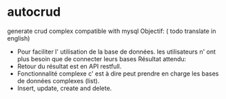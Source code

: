 # autocrud
generate crud complex compatible with mysql 
Objectif: ( todo translate in english)
  - Pour faciliter l' utilisation de la base de données. les utilisateurs n' ont plus besoin que de connecter leurs bases
Résultat attendu:
  - Retour du résultat est en API restfull.
  - Fonctionnalité complexe c' est à dire peut prendre en charge les bases de données complexes (list).
  - Insert, update, create and delete.
